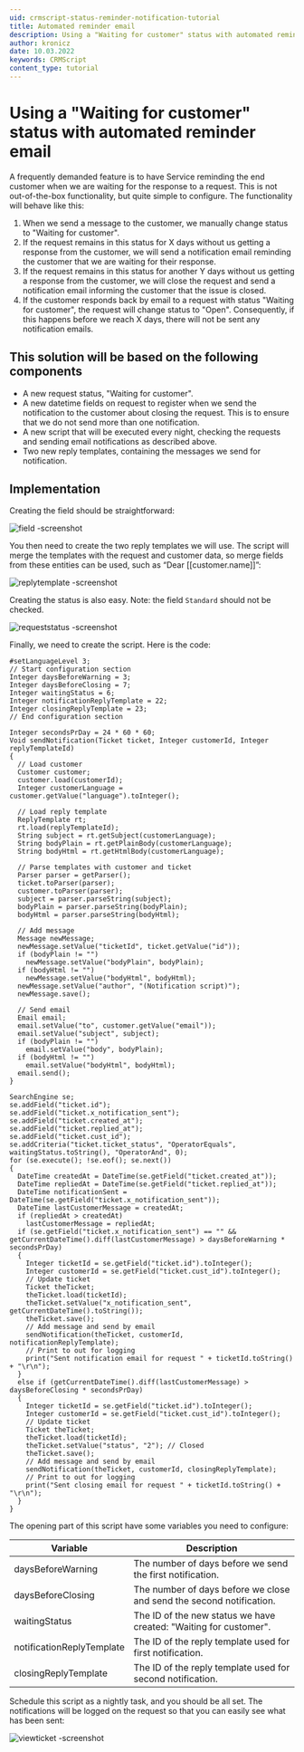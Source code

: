 ```yaml
---
uid: crmscript-status-reminder-notification-tutorial
title: Automated reminder email
description: Using a "Waiting for customer" status with automated reminder email
author: kronicz
date: 10.03.2022
keywords: CRMScript
content_type: tutorial
---
```


# Using a "Waiting for customer" status with automated reminder email

A frequently demanded feature is to have Service reminding the end customer when we are waiting for the response to a request. This is not out-of-the-box functionality, but quite simple to configure. The functionality will behave like this:

1. When we send a message to the customer, we manually change status to "Waiting for customer".
2. If the request remains in this status for X days without us getting a response from the customer, we will send a notification email reminding the customer that we are waiting for their response.
3. If the request remains in this status for another Y days without us getting a response from the customer, we will close the request and send a notification email informing the customer that the issue is closed.
4. If the customer responds back by email to a request with status "Waiting for customer", the request will change status to "Open". Consequently, if this happens before we reach X days, there will not be sent any notification emails.

## This solution will be based on the following components

* A new request status, "Waiting for customer".
* A new datetime fields on request to register when we send the notification to the customer about closing the request. This is to ensure that we do not send more than one notification.
* A new script that will be executed every night, checking the requests and sending email notifications as described above.
* Two new reply templates, containing the messages we send for notification.

## Implementation

Creating the field should be straightforward:

![field -screenshot][img1]

You then need to create the two reply templates we will use. The script will merge the templates with the request and customer data, so merge fields from these entities can be used, such as “Dear [[customer.name]]”:

![replytemplate -screenshot][img2]

Creating the status is also easy. Note: the field `Standard` should not be checked.

![requeststatus -screenshot][img3]

Finally, we need to create the script. Here is the code:

```crmscript
#setLanguageLevel 3;
// Start configuration section
Integer daysBeforeWarning = 3;
Integer daysBeforeClosing = 7;
Integer waitingStatus = 6;
Integer notificationReplyTemplate = 22;
Integer closingReplyTemplate = 23;
// End configuration section

Integer secondsPrDay = 24 * 60 * 60;
Void sendNotification(Ticket ticket, Integer customerId, Integer replyTemplateId)
{
  // Load customer
  Customer customer;
  customer.load(customerId);
  Integer customerLanguage = customer.getValue("language").toInteger();

  // Load reply template
  ReplyTemplate rt;
  rt.load(replyTemplateId);
  String subject = rt.getSubject(customerLanguage);
  String bodyPlain = rt.getPlainBody(customerLanguage);
  String bodyHtml = rt.getHtmlBody(customerLanguage);

  // Parse templates with customer and ticket
  Parser parser = getParser();
  ticket.toParser(parser);
  customer.toParser(parser);
  subject = parser.parseString(subject);
  bodyPlain = parser.parseString(bodyPlain);
  bodyHtml = parser.parseString(bodyHtml);

  // Add message
  Message newMessage;
  newMessage.setValue("ticketId", ticket.getValue("id"));
  if (bodyPlain != "")
    newMessage.setValue("bodyPlain", bodyPlain);
  if (bodyHtml != "")
    newMessage.setValue("bodyHtml", bodyHtml);
  newMessage.setValue("author", "(Notification script)");
  newMessage.save();

  // Send email
  Email email;
  email.setValue("to", customer.getValue("email"));
  email.setValue("subject", subject);
  if (bodyPlain != "")
    email.setValue("body", bodyPlain);
  if (bodyHtml != "")
    email.setValue("bodyHtml", bodyHtml);
  email.send();
}

SearchEngine se;
se.addField("ticket.id");
se.addField("ticket.x_notification_sent");
se.addField("ticket.created_at");
se.addField("ticket.replied_at");
se.addField("ticket.cust_id");
se.addCriteria("ticket.ticket_status", "OperatorEquals", waitingStatus.toString(), "OperatorAnd", 0);
for (se.execute(); !se.eof(); se.next())
{
  DateTime createdAt = DateTime(se.getField("ticket.created_at"));
  DateTime repliedAt = DateTime(se.getField("ticket.replied_at"));
  DateTime notificationSent = DateTime(se.getField("ticket.x_notification_sent"));
  DateTime lastCustomerMessage = createdAt;
  if (repliedAt > createdAt)
    lastCustomerMessage = repliedAt;
  if (se.getField("ticket.x_notification_sent") == "" && getCurrentDateTime().diff(lastCustomerMessage) > daysBeforeWarning * secondsPrDay)
  {
    Integer ticketId = se.getField("ticket.id").toInteger();
    Integer customerId = se.getField("ticket.cust_id").toInteger();
    // Update ticket
    Ticket theTicket;
    theTicket.load(ticketId);
    theTicket.setValue("x_notification_sent", getCurrentDateTime().toString());
    theTicket.save();
    // Add message and send by email
    sendNotification(theTicket, customerId, notificationReplyTemplate);
    // Print to out for logging
    print("Sent notification email for request " + ticketId.toString() + "\r\n");
  }
  else if (getCurrentDateTime().diff(lastCustomerMessage) > daysBeforeClosing * secondsPrDay)
  {
    Integer ticketId = se.getField("ticket.id").toInteger();
    Integer customerId = se.getField("ticket.cust_id").toInteger();
    // Update ticket
    Ticket theTicket;
    theTicket.load(ticketId);
    theTicket.setValue("status", "2"); // Closed
    theTicket.save();
    // Add message and send by email
    sendNotification(theTicket, customerId, closingReplyTemplate);
    // Print to out for logging
    print("Sent closing email for request " + ticketId.toString() + "\r\n");
  }
}
```

The opening part of this script have some variables you need to configure:

| Variable | Description |
|----------|-------------|
| daysBeforeWarning | The number of days before we send the first notification. |
| daysBeforeClosing | The number of days before we close and send the second notification. |
| waitingStatus | The ID of the new status we have created: "Waiting for customer". |
| notificationReplyTemplate | The ID of the reply template used for first notification.|
| closingReplyTemplate | The ID of the reply template used for second notification. |

Schedule this script as a nightly task, and you should be all set. The notifications will be logged on the request so that you can easily see what has been sent:

![viewticket -screenshot][img4]

[img1]: media/notification-field.png
[img2]: media/reply-template.png
[img3]: media/request-status.png
[img4]: media/ticket-view.png

